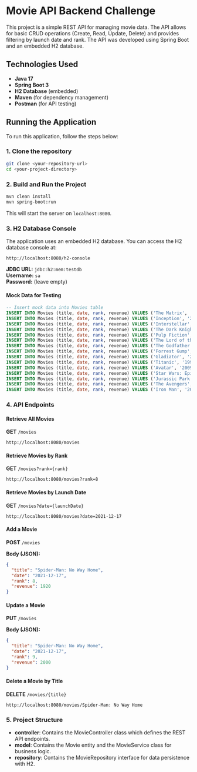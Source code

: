 # Movie API Backend Challenge

This project is a simple REST API for managing movie data. The API allows for basic CRUD operations (Create, Read, Update, Delete) and provides filtering by launch date and rank. The API was developed using Spring Boot and an embedded H2 database.

## Technologies Used

- **Java 17**
- **Spring Boot 3**
- **H2 Database** (embedded)
- **Maven** (for dependency management)
- **Postman** (for API testing)

## Running the Application

To run this application, follow the steps below:

### 1. Clone the repository
    
```bash
git clone <your-repository-url>
cd <your-project-directory>
```

### 2. Build and Run the Project
    
```bash
mvn clean install
mvn spring-boot:run
```

This will start the server on `localhost:8080`.

### 3. H2 Database Console

The application uses an embedded H2 database. You can access the H2 database console at:

```
http://localhost:8080/h2-console
```

**JDBC URL:** `jdbc:h2:mem:testdb`  
**Username:** `sa`  
**Password:** (leave empty)

#### Mock Data for Testing
```sql
-- Insert mock data into Movies table
INSERT INTO Movies (title, date, rank, revenue) VALUES ('The Matrix', '1999-03-31', 9, 463);
INSERT INTO Movies (title, date, rank, revenue) VALUES ('Inception', '2010-07-16', 8, 829);
INSERT INTO Movies (title, date, rank, revenue) VALUES ('Interstellar', '2014-11-07', 8, 677);
INSERT INTO Movies (title, date, rank, revenue) VALUES ('The Dark Knight', '2008-07-18', 9, 1004);
INSERT INTO Movies (title, date, rank, revenue) VALUES ('Pulp Fiction', '1994-10-14', 9, 213);
INSERT INTO Movies (title, date, rank, revenue) VALUES ('The Lord of the Rings: The Fellowship of the Ring', '2001-12-19', 9, 897);
INSERT INTO Movies (title, date, rank, revenue) VALUES ('The Godfather', '1972-03-24', 10, 246);
INSERT INTO Movies (title, date, rank, revenue) VALUES ('Forrest Gump', '1994-07-06', 8, 678);
INSERT INTO Movies (title, date, rank, revenue) VALUES ('Gladiator', '2000-05-05', 8, 457);
INSERT INTO Movies (title, date, rank, revenue) VALUES ('Titanic', '1997-12-19', 9, 2187);
INSERT INTO Movies (title, date, rank, revenue) VALUES ('Avatar', '2009-12-18', 9, 2788);
INSERT INTO Movies (title, date, rank, revenue) VALUES ('Star Wars: Episode IV - A New Hope', '1977-05-25', 8, 775);
INSERT INTO Movies (title, date, rank, revenue) VALUES ('Jurassic Park', '1993-06-11', 8, 1034);
INSERT INTO Movies (title, date, rank, revenue) VALUES ('The Avengers', '2012-05-04', 8, 1519);
INSERT INTO Movies (title, date, rank, revenue) VALUES ('Iron Man', '2008-05-02', 7, 585);
```


### 4. API Endpoints

#### Retrieve All Movies
**GET** `/movies`

```
http://localhost:8080/movies
```

#### Retrieve Movies by Rank
**GET** `/movies?rank={rank}`

```
http://localhost:8080/movies?rank=8
```

#### Retrieve Movies by Launch Date
**GET** `/movies?date={launchDate}`

```
http://localhost:8080/movies?date=2021-12-17
```

#### Add a Movie
**POST** `/movies`

**Body (JSON):**
```json
{
  "title": "Spider-Man: No Way Home",
  "date": "2021-12-17",
  "rank": 8,
  "revenue": 1920
}
```

#### Update a Movie
**PUT** `/movies`

**Body (JSON):**
```json
{
  "title": "Spider-Man: No Way Home",
  "date": "2021-12-17",
  "rank": 9,
  "revenue": 2000
}
```

#### Delete a Movie by Title
**DELETE** `/movies/{title}`

```
http://localhost:8080/movies/Spider-Man: No Way Home
```

### 5. Project Structure
- **controller**: Contains the MovieController class which defines the REST API endpoints.
- **model**: Contains the Movie entity and the MovieService class for business logic.
- **repository**: Contains the MovieRepository interface for data persistence with H2.